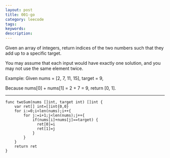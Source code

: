 ```yaml
---
layout: post
title: 001-go
category: leecode
tags: 
keywords: 
description: 
---
```


Given an array of integers, return indices of the two numbers such that they add up to a specific target.

You may assume that each input would have exactly one solution, and you may not use the same element twice.

Example:
Given nums = [2, 7, 11, 15], target = 9,

Because nums[0] + nums[1] = 2 + 7 = 9,
return [0, 1].


----------


    func twoSum(nums []int, target int) []int {
    	var ret[] int=[]int{0,0}
    	for i:=0;i<len(nums);i++{
    		for j:=i+1;j<len(nums);j++{
    			if(nums[i]+nums[j]==target)	{
                  ret[0]=i
                  ret[1]=j
    			}
    		}
    	}
    	return ret
    }